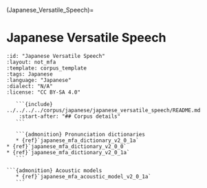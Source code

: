 
(Japanese_Versatile_Speech)=
# Japanese Versatile Speech

``````{corpus} Japanese Versatile Speech
:id: "Japanese Versatile Speech"
:layout: not_mfa
:template: corpus_template
:tags: Japanese
:language: "Japanese"
:dialect: "N/A"
:license: "CC BY-SA 4.0"

   ```{include} ../../../../corpus/japanese/japanese_versatile_speech/README.md
    :start-after: "## Corpus details"
   ```

   ```{admonition} Pronunciation dictionaries
   * {ref}`japanese_mfa_dictionary_v2_0_1a`
* {ref}`japanese_mfa_dictionary_v2_0_0`
* {ref}`japanese_mfa_dictionary_v2_0_1a`
   ```

```{admonition} Acoustic models
   * {ref}`japanese_mfa_acoustic_model_v2_0_1a`
   ```
``````
